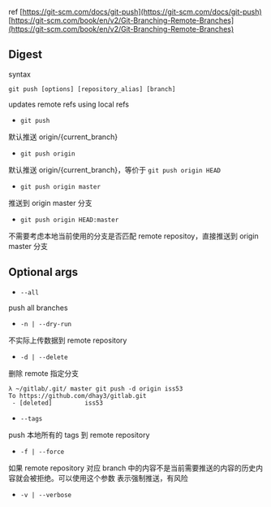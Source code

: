 ref
[https://git-scm.com/docs/git-push](https://git-scm.com/docs/git-push)
[https://git-scm.com/book/en/v2/Git-Branching-Remote-Branches](https://git-scm.com/book/en/v2/Git-Branching-Remote-Branches)
## Digest
syntax
```
git push [options] [repository_alias] [branch]
```
updates remote refs using local refs

- `git push`

默认推送 origin/{current_branch}

- `git push origin`

默认推送 origin/{current_branch}，等价于 `git push origin HEAD`

- `git push origin master`

推送到 origin master 分支

- `git push origin HEAD:master`

不需要考虑本地当前使用的分支是否匹配 remote repositoy，直接推送到 origin master 分支
## Optional args

- `--all`

push all branches

- `-n | --dry-run`

不实际上传数据到 remote repository

- `-d | --delete `

删除 remote 指定分支
```
λ ~/gitlab/.git/ master git push -d origin iss53 
To https://github.com/dhay3/gitlab.git
 - [deleted]         iss53
```

- `--tags`

push 本地所有的 tags 到 remote repository

- `-f | --force`

如果 remote repository 对应 branch 中的内容不是当前需要推送的内容的历史内容就会被拒绝。可以使用这个参数 表示强制推送，有风险

- `-v | --verbose`


